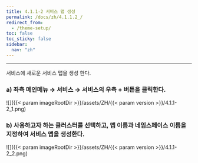 ```yaml
---
title: 4.1.1-2 서비스 맵 생성
permalink: /docs/zh/4.1.1.2_/
redirect_from:
  - /theme-setup/
toc: false
toc_sticky: false
sidebar:
  nav: "zh"
---
```


---
서비스에 새로운 서비스 맵을 생성 한다.

### a\) 좌측 메인메뉴 → 서비스 → 서비스의 우측 + 버튼을 클릭한다.
![]({{< param imageRootDir >}}/assets/ZH/{{< param version >}}/4.1.1-2_1.png)

### b\) 사용하고자 하는 클러스터를 선택하고, 맵 이름과 네임스페이스 이름을 지정하여 서비스 맵을 생성한다.
![]({{< param imageRootDir >}}/assets/ZH/{{< param version >}}/4.1.1-2_2.png)
